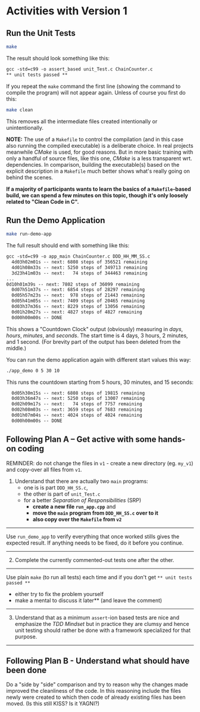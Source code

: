 # Activities with Version 1

## Run the Unit Tests

```sh
make
```

The result should look something like this:

```txt
gcc -std=c99 -o assert_based unit_Test.c ChainCounter.c
** unit tests passed **
```

If you repeat the `make` command the first line (showing the
command to compile the program) will not appear again. Unless of
course you first do this:

```sh
make clean
```

This removes all the intermediate files created intentionally or
unintentionally.

**NOTE:** The use of a `Makefile` to control the compilation (and
in this case also running the compiled executable) is a deliberate
choice. In real projects meanwhile *CMake* is used, for good
reasons. But in more basic training with only a handful of source
files, like this one, *CMake* is a less transparent wrt.
dependencies. In comparison, building the executable(s) based on
the explicit description in a `Makefile` much better shows what's
really going on behind the scenes.

**If a majority of participants wants to learn the basics of a
`Makefile`-based build, we can spend a few minutes on this topic,
though it's only loosely related to "Clean Code in C".**

## Run the Demo Application

```sh
make run-demo-app
```

The full result should end with something like this:

```txt
gcc -std=c99 -o app_main ChainCounter.c DDD_HH_MM_SS.c
  4d03h02m01s -- next: 6808 steps of 356521 remaining
  4d01h08m33s -- next: 5250 steps of 349713 remaining
  3d23h41m03s -- next:   74 steps of 344463 remaining
...
0d10h01m39s -- next: 7802 steps of 36099 remaining
  0d07h51m37s -- next: 6854 steps of 28297 remaining
  0d05h57m23s -- next:  978 steps of 21443 remaining
  0d05h41m05s -- next: 7409 steps of 20465 remaining
  0d03h37m36s -- next: 8229 steps of 13056 remaining
  0d01h20m27s -- next: 4827 steps of 4827 remaining
  0d00h00m00s -- DONE
```

This shows a "Countdown Clock" output (obviously) measuring in
*days*, *hours*, *minutes*, and *seconds*. The start time is 4
days, 3 hours, 2 minutes, and 1 second. (For brevity part of the
output has been deleted from the middle.)

You can run the demo application again with different start values
this way:

```sh
./app_demo 0 5 30 10
```

This runs the countdown starting from 5 hours, 30 minutes, and 15
seconds:

```txt
  0d05h30m15s -- next: 6808 steps of 19815 remaining
  0d03h36m47s -- next: 5250 steps of 13007 remaining
  0d02h09m17s -- next:   74 steps of 7757 remaining
  0d02h08m03s -- next: 3659 steps of 7683 remaining
  0d01h07m04s -- next: 4024 steps of 4024 remaining
  0d00h00m00s -- DONE
```

## Following Plan A – Get active with some hands-on coding

REMINDER: do not change the files in `v1` - create a new directory
(eg. `my_v1`) and copy-over all files from `v1`.

1. Understand that there are actually two `main` programs:
   * one is is part `DDD_HH_SS.c`,
   * the other is part of `unit_Test.c`
   * for a better *Separation of Responsibilities* (SRP)
     * **create a new file `run_app.cpp`** and  
     * **move the `main` program from `DDD_HH_SS.c` over to it**   
     * **also copy over the `Makefile` from `v2`**

------------------------------------------------------------------

Use `run_demo_app` to verify everything that once worked stills
gives the expected result. If anything needs to be fixed, do it
before you continue.

------------------------------------------------------------------

2. Complete the currently commented-out tests one after the other.

------------------------------------------------------------------

Use plain `make` (to run all tests) each time and if you don't get
`** unit tests passed **`

* either try to fix the problem yourself
* make a mental to discuss it later** (and leave the comment)

------------------------------------------------------------------

3. Understand that as a minimum `assert`-ion based tests are nice
   and emphasize the *TDD Mindset* but in practice they are clumsy
   and hence unit testing should rather be done with a framework
   specialized for that purpose.

------------------------------------------------------------------

## Following Plan B - Understand what should have been done

Do a "side by "side" comparison and try to reason why the changes
made improved the cleanliness of the code. In this reasoning
include the files newly were created to which then code of already
existing files has been moved. (Is this still KISS? Is it YAGNI?)
